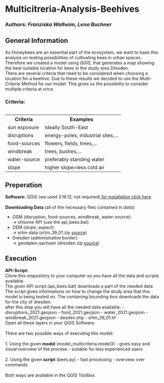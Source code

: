 <h1>Multicitreria-Analysis-Beehives</h1>
<h3>Authors: <i>Franziska Walheim, Lena Buchner</i></h3>
<h2>General Information</h2>
As Honeybees are an essential part of the ecosystem, we want to base this analysis on testing possibilities of cultivating bees in urban spaces.<br>
Therefore we created a model using <i>QGIS</i>, that generates a map showing the best suitable location for bees in the study area Dresden.<br>
There are several criteria that need to be considered when choosing a location for a beehive. Due to these results we decided to use the <i>Multi-Criteria Method</i> for our model. This gives us the possibility to consider multiple criteria at once.
<br>
<h3>Criteria:</h3>
<table>

  <table>
    <tr>
      <th>Criteria</th>
      <th>Examples</th>
    </tr>
    <tr>
      <td>sun exposure</td>
      <td>ideally South-East</td>
     </tr>
     <tr>
       <td>disruptions</td>
       <td>energy-poles, industrial sites,...</td>
     </tr>
     <tr>
      <td>food-sources</td>
      <td>flowers, fields, trees,...</td>
    </tr>
    <tr>
      <td>windbreak</td>
      <td>trees, bushes,...</td>
    </tr>
    <tr>
      <td>water-source</td>
      <td>preferably standing water</td>
    </tr>
    <tr>
      <td>slope</td>
      <td>higher slope=less cold air</td>
    </tr>
  </table>


<h2>Preperation</h2>
<b>Software:</b> QGIS (we used 3.16.12; not required)<a href="https://qgis.org/de/site/forusers/download.html"> for installation click here</a>
<br><br>
<b>Downloading Data</b> (all of the necessary files contained in <i>data</i>): 
<ul>
  <li>OSM (disruption, food-sources, windbreak, water-source): 
   <br> -> ohsome API (use the api_bees.bat)</li>
  <li>DEM (slope, aspect):
    <br> -> srtm-data (srtm_39_01.zip <a href="https://srtm.csi.cgiar.org/srtmdata/">source</a>)</li>
    <li> Dresden (administrative border):
      <br> -> geodaten-sachsen (dresden.zip <a href="https://www.geodaten.sachsen.de/downloadbereich-verwaltungsgrenzen-4344.html">source</a>)</li></ul>

<h2>Execution</h2>
<b>API-Script:</b>
<br>
Clone this respository to your computer so you have all the data and scripts available.
<br>
The given API script (api_bees.bat) downloads a part of the needed data. The script gives informations on how to change the study area that this model is being tested on. The containing bounding-box downloads the data for the city of dresden.
<br>
after this step you will have all the needed data available:
- disruptions_2021.geojson
- food_2021.geojson
- water_2021.geojson
- windbreak_2021.geojson
- desden.shp
- srtm_39_01.tif
<br>
Open all these layers in your QGIS Software.
<br><br>
There are two possible ways of executing this model:
<br><br>
1. Using the given <b>model</b> (model_multicriteria.model3)
- gives easy and visual overview of the process
- suitable for less experienced users
<br><br>
2. Using the given <b>script</b> (bees.py)
- fast processing
- overview over commands
<br><br>
Both ways are available in the QGIS Toolbox. 
